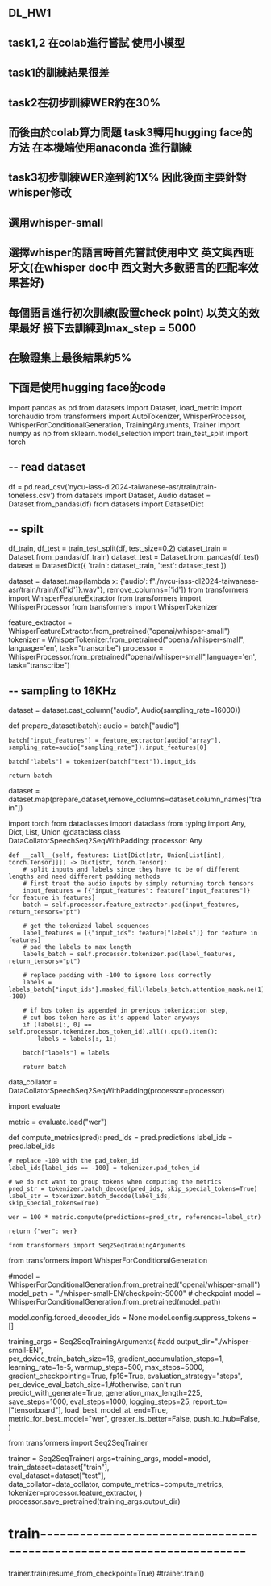 DL_HW1
-
task1,2 在colab進行嘗試 使用小模型 
-
task1的訓練結果很差
-
task2在初步訓練WER約在30%
-
而後由於colab算力問題 task3轉用hugging face的方法 在本機端使用anaconda 進行訓練
-
task3初步訓練WER達到約1X% 因此後面主要針對whisper修改 
-
選用whisper-small
-
選擇whisper的語言時首先嘗試使用中文 英文與西班牙文(在whisper doc中 西文對大多數語言的匹配率效果甚好)
-
每個語言進行初次訓練(設置check point) 以英文的效果最好 接下去訓練到max_step = 5000
-
在驗證集上最後結果約5%
-
下面是使用hugging face的code
-
import pandas as pd
from datasets import Dataset, load_metric
import torchaudio
from transformers import AutoTokenizer, WhisperProcessor, WhisperForConditionalGeneration, TrainingArguments, Trainer
import numpy as np
from sklearn.model_selection import train_test_split
import torch

--
read dataset
--
df = pd.read_csv('nycu-iass-dl2024-taiwanese-asr/train/train-toneless.csv')
from datasets import Dataset, Audio
dataset = Dataset.from_pandas(df)
from datasets import DatasetDict

--
spilt
--
df_train, df_test = train_test_split(df, test_size=0.2)
dataset_train = Dataset.from_pandas(df_train)
dataset_test = Dataset.from_pandas(df_test)
dataset = DatasetDict({
    'train': dataset_train,
    'test': dataset_test
})

dataset = dataset.map(lambda x: {'audio': f"./nycu-iass-dl2024-taiwanese-asr/train/train/{x['id']}.wav"}, remove_columns=['id'])
from transformers import WhisperFeatureExtractor
from transformers import WhisperProcessor
from transformers import WhisperTokenizer

feature_extractor = WhisperFeatureExtractor.from_pretrained("openai/whisper-small")
tokenizer = WhisperTokenizer.from_pretrained("openai/whisper-small", language='en', task="transcribe")
processor = WhisperProcessor.from_pretrained("openai/whisper-small",language='en', task="transcribe")

--
sampling to 16KHz
--
dataset = dataset.cast_column("audio", Audio(sampling_rate=16000))

def prepare_dataset(batch):
    audio = batch["audio"]

    batch["input_features"] = feature_extractor(audio["array"], sampling_rate=audio["sampling_rate"]).input_features[0]
    
    batch["labels"] = tokenizer(batch["text"]).input_ids

    return batch

dataset = dataset.map(prepare_dataset,remove_columns=dataset.column_names["train"])

import torch
from dataclasses import dataclass
from typing import Any, Dict, List, Union
@dataclass
class DataCollatorSpeechSeq2SeqWithPadding:
    processor: Any

    def __call__(self, features: List[Dict[str, Union[List[int], torch.Tensor]]]) -> Dict[str, torch.Tensor]:
        # split inputs and labels since they have to be of different lengths and need different padding methods
        # first treat the audio inputs by simply returning torch tensors
        input_features = [{"input_features": feature["input_features"]} for feature in features]
        batch = self.processor.feature_extractor.pad(input_features, return_tensors="pt")

        # get the tokenized label sequences
        label_features = [{"input_ids": feature["labels"]} for feature in features]
        # pad the labels to max length
        labels_batch = self.processor.tokenizer.pad(label_features, return_tensors="pt")

        # replace padding with -100 to ignore loss correctly
        labels = labels_batch["input_ids"].masked_fill(labels_batch.attention_mask.ne(1), -100)

        # if bos token is appended in previous tokenization step,
        # cut bos token here as it's append later anyways
        if (labels[:, 0] == self.processor.tokenizer.bos_token_id).all().cpu().item():
            labels = labels[:, 1:]

        batch["labels"] = labels

        return batch
    
data_collator = DataCollatorSpeechSeq2SeqWithPadding(processor=processor)

import evaluate

metric = evaluate.load("wer")

def compute_metrics(pred):
    pred_ids = pred.predictions
    label_ids = pred.label_ids

    # replace -100 with the pad_token_id
    label_ids[label_ids == -100] = tokenizer.pad_token_id

    # we do not want to group tokens when computing the metrics
    pred_str = tokenizer.batch_decode(pred_ids, skip_special_tokens=True)
    label_str = tokenizer.batch_decode(label_ids, skip_special_tokens=True)

    wer = 100 * metric.compute(predictions=pred_str, references=label_str)

    return {"wer": wer}

    from transformers import Seq2SeqTrainingArguments
    
from transformers import WhisperForConditionalGeneration


#model = WhisperForConditionalGeneration.from_pretrained("openai/whisper-small")
model_path = "./whisper-small-EN/checkpoint-5000"  # checkpoint
model = WhisperForConditionalGeneration.from_pretrained(model_path)

model.config.forced_decoder_ids = None
model.config.suppress_tokens = []

training_args = Seq2SeqTrainingArguments(
    #add
    output_dir="./whisper-small-EN",  
    per_device_train_batch_size=16,
    gradient_accumulation_steps=1,  
    learning_rate=1e-5,
    warmup_steps=500,
    max_steps=5000,
    gradient_checkpointing=True,
    fp16=True,
    evaluation_strategy="steps",
    per_device_eval_batch_size=1,#otherwise, can't run
    predict_with_generate=True,
    generation_max_length=225,
    save_steps=1000,
    eval_steps=1000,
    logging_steps=25,
    report_to=["tensorboard"],
    load_best_model_at_end=True,
    metric_for_best_model="wer",
    greater_is_better=False,
    push_to_hub=False,
)

from transformers import Seq2SeqTrainer

trainer = Seq2SeqTrainer(
    args=training_args,
    model=model,
    train_dataset=dataset["train"],  
    eval_dataset=dataset["test"],  
    data_collator=data_collator,
    compute_metrics=compute_metrics,
    tokenizer=processor.feature_extractor,
)
processor.save_pretrained(training_args.output_dir)
# train---------------------------------------------------------------------
trainer.train(resume_from_checkpoint=True)
#trainer.train()
